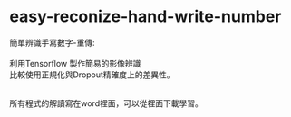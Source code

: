 # easy-reconize-hand-write-number
簡單辨識手寫數字-重傳:
<br>
<br>利用Tensorflow 製作簡易的影像辨識
<br>比較使用正規化與Dropout精確度上的差異性。

<br>所有程式的解讀寫在word裡面，可以從裡面下載學習。
